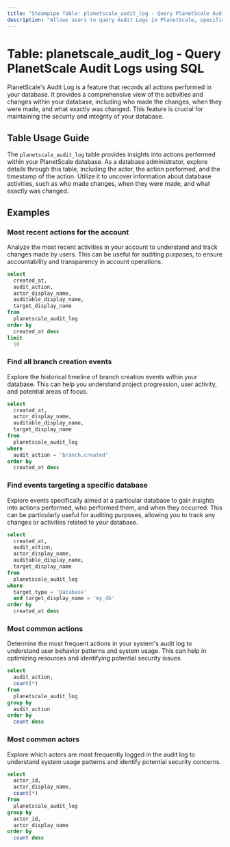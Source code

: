 ```yaml
---
title: "Steampipe Table: planetscale_audit_log - Query PlanetScale Audit Logs using SQL"
description: "Allows users to query Audit Logs in PlanetScale, specifically the logs of actions performed in the database, providing insights into database activities and potential anomalies."
---
```


# Table: planetscale_audit_log - Query PlanetScale Audit Logs using SQL

PlanetScale's Audit Log is a feature that records all actions performed in your database. It provides a comprehensive view of the activities and changes within your database, including who made the changes, when they were made, and what exactly was changed. This feature is crucial for maintaining the security and integrity of your database.

## Table Usage Guide

The `planetscale_audit_log` table provides insights into actions performed within your PlanetScale database. As a database administrator, explore details through this table, including the actor, the action performed, and the timestamp of the action. Utilize it to uncover information about database activities, such as who made changes, when they were made, and what exactly was changed.

## Examples

### Most recent actions for the account
Analyze the most recent activities in your account to understand and track changes made by users. This can be useful for auditing purposes, to ensure accountability and transparency in account operations.

```sql
select
  created_at,
  audit_action,
  actor_display_name,
  auditable_display_name,
  target_display_name
from
  planetscale_audit_log
order by
  created_at desc
limit
  10
```

### Find all branch creation events
Explore the historical timeline of branch creation events within your database. This can help you understand project progression, user activity, and potential areas of focus.

```sql
select
  created_at,
  actor_display_name,
  auditable_display_name,
  target_display_name
from
  planetscale_audit_log
where
  audit_action = 'branch.created'
order by
  created_at desc
```

### Find events targeting a specific database
Explore events specifically aimed at a particular database to gain insights into actions performed, who performed them, and when they occurred. This can be particularly useful for auditing purposes, allowing you to track any changes or activities related to your database.

```sql
select
  created_at,
  audit_action,
  actor_display_name,
  auditable_display_name,
  target_display_name
from
  planetscale_audit_log
where
  target_type = 'Database'
  and target_display_name = 'my_db'
order by
  created_at desc
```

### Most common actions
Determine the most frequent actions in your system's audit log to understand user behavior patterns and system usage. This can help in optimizing resources and identifying potential security issues.

```sql
select
  audit_action,
  count(*)
from
  planetscale_audit_log
group by
  audit_action
order by
  count desc
```

### Most common actors
Explore which actors are most frequently logged in the audit log to understand system usage patterns and identify potential security concerns.

```sql
select
  actor_id,
  actor_display_name,
  count(*)
from
  planetscale_audit_log
group by
  actor_id,
  actor_display_name
order by
  count desc
```